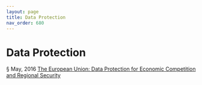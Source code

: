 ```yaml
---
layout: page
title: Data Protection 
nav_order: 680 
---
```


# Data Protection 
§ May, 2016 [The European Union: Data Protection for Economic Competition and Regional Security](https://archive-t.bsafes.com/docs/T/the-european-union-data-protection-for-economic-competition-and-regional-security/)  

